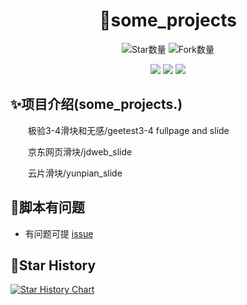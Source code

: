 <div align="center"> 
<h1 align="center">
🌈some_projects
</h1>

![](https://img.shields.io/github/stars/sijiyo/projects?style=social "Star数量")
![](https://img.shields.io/github/forks/sijiyo/projects?style=social "Fork数量")

<img src="https://img.shields.io/badge/python-3.8-blue"/>
<img src="https://img.shields.io/github/issues/sijiyo/projects.svg"/> 
<img src="https://img.shields.io/github/license/sijiyo/projects.svg"/>
</div>

## ✨项目介绍(some_projects.)

&emsp;&emsp;极验3-4滑块和无感/geetest3-4 fullpage and slide

&emsp;&emsp;京东网页滑块/jdweb_slide

&emsp;&emsp;云片滑块/yunpian_slide

## 🙋‍脚本有问题
* 有问题可提 [issue](https://github.com/sijiyo/projects/issues)

## 🌟Star History

[![Star History Chart](https://api.star-history.com/svg?repos=sijiyo/projects&type=Date)](https://star-history.com/#sijiyo/projects&Date)
